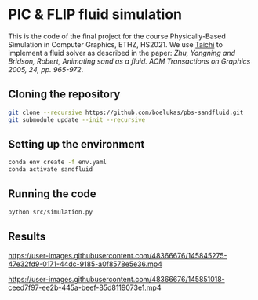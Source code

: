 # PIC & FLIP fluid simulation
This is the code of the final project for the course Physically-Based Simulation in Computer Graphics, ETHZ, HS2021.
We use [Taichi](https://github.com/taichi-dev/taichi) to implement a fluid solver as described in the paper: *Zhu, Yongning and Bridson, Robert, Animating sand as a fluid. ACM
Transactions on Graphics 2005, 24, pp. 965-972*.

## Cloning the repository

```bash
git clone --recursive https://github.com/boelukas/pbs-sandfluid.git
git submodule update --init --recursive
```

## Setting up the environment

```bash
conda env create -f env.yaml
conda activate sandfluid
```

## Running the code

```bash
python src/simulation.py
```


## Results

https://user-images.githubusercontent.com/48366676/145845275-47e32fd9-0171-44dc-9185-a0f8578e5e36.mp4


https://user-images.githubusercontent.com/48366676/145851018-ceed7f97-ee2b-445a-beef-85d8119073e1.mp4

